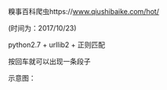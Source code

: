 糗事百科爬虫https://www.qiushibaike.com/hot/ <br/>

(时间为：2017/10/23)<br/> 

python2.7 + urllib2 + 正则匹配<br/>

按回车就可以出现一条段子<br/>

示意图：<br/>









